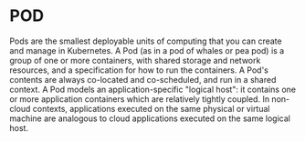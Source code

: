 # POD

Pods are the smallest deployable units of computing that you can create and manage in Kubernetes.
A Pod (as in a pod of whales or pea pod) is a group of one or more containers, with shared storage and network resources,
and a specification for how to run the containers. A Pod's contents are always co-located and co-scheduled, and run in a shared context.
A Pod models an application-specific "logical host": it contains one or more application containers which are relatively tightly coupled.
In non-cloud contexts, applications executed on the same physical or virtual machine are analogous to cloud applications executed on the 
same logical host.
